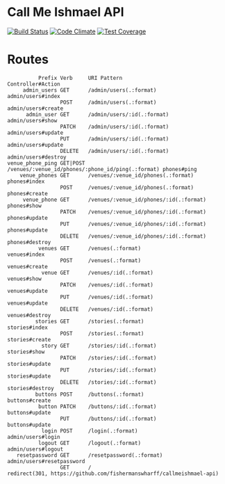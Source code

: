 # Call Me Ishmael API

[![Build Status][ci-image]][ci-url]
[![Code Climate][cc-climate-image]][cc-climate-url]
[![Test Coverage][cc-coverage-image]][cc-coverage-url]

# Routes

              Prefix Verb     URI Pattern                                       Controller#Action
         admin_users GET      /admin/users(.:format)                            admin/users#index
                     POST     /admin/users(.:format)                            admin/users#create
          admin_user GET      /admin/users/:id(.:format)                        admin/users#show
                     PATCH    /admin/users/:id(.:format)                        admin/users#update
                     PUT      /admin/users/:id(.:format)                        admin/users#update
                     DELETE   /admin/users/:id(.:format)                        admin/users#destroy
    venue_phone_ping GET|POST /venues/:venue_id/phones/:phone_id/ping(.:format) phones#ping
        venue_phones GET      /venues/:venue_id/phones(.:format)                phones#index
                     POST     /venues/:venue_id/phones(.:format)                phones#create
         venue_phone GET      /venues/:venue_id/phones/:id(.:format)            phones#show
                     PATCH    /venues/:venue_id/phones/:id(.:format)            phones#update
                     PUT      /venues/:venue_id/phones/:id(.:format)            phones#update
                     DELETE   /venues/:venue_id/phones/:id(.:format)            phones#destroy
              venues GET      /venues(.:format)                                 venues#index
                     POST     /venues(.:format)                                 venues#create
               venue GET      /venues/:id(.:format)                             venues#show
                     PATCH    /venues/:id(.:format)                             venues#update
                     PUT      /venues/:id(.:format)                             venues#update
                     DELETE   /venues/:id(.:format)                             venues#destroy
             stories GET      /stories(.:format)                                stories#index
                     POST     /stories(.:format)                                stories#create
               story GET      /stories/:id(.:format)                            stories#show
                     PATCH    /stories/:id(.:format)                            stories#update
                     PUT      /stories/:id(.:format)                            stories#update
                     DELETE   /stories/:id(.:format)                            stories#destroy
             buttons POST     /buttons(.:format)                                buttons#create
              button PATCH    /buttons/:id(.:format)                            buttons#update
                     PUT      /buttons/:id(.:format)                            buttons#update
               login POST     /login(.:format)                                  admin/users#login
              logout GET      /logout(.:format)                                 admin/users#logout
       resetpassword GET      /resetpassword(.:format)                          admin/users#resetpassword
                     GET      /                                                 redirect(301, https://github.com/fishermanswharff/callmeishmael-api)

[ci-image]: https://magnum.travis-ci.com/fishermanswharff/callmeishmael-api.svg?token=ywtwaukB2udjyiFG1GbL&branch=master
[ci-url]: https://magnum.travis-ci.com/fishermanswharff/callmeishmael-api

[cc-climate-image]: https://codeclimate.com/repos/552b1979695680373f000a7d/badges/b6474b9a7d66964c7b98/gpa.svg
[cc-climate-url]: https://codeclimate.com/repos/552b1979695680373f000a7d/feed

[cc-coverage-image]: https://codeclimate.com/repos/552b1979695680373f000a7d/badges/b6474b9a7d66964c7b98/coverage.svg
[cc-coverage-url]: https://codeclimate.com/repos/552b1979695680373f000a7d/feed